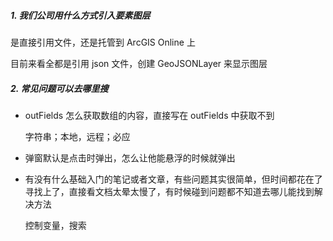 ##### 1. 我们公司用什么方式引入要素图层

是直接引用文件，还是托管到 ArcGIS Online 上

目前来看全都是引用 json 文件，创建 GeoJSONLayer 来显示图层

##### 2. 常见问题可以去哪里搜

- outFields 怎么获取数组的内容，直接写在 outFields 中获取不到

  字符串；本地，远程；必应

- 弹窗默认是点击时弹出，怎么让他能悬浮的时候就弹出

- 有没有什么基础入门的笔记或者文章，有些问题其实很简单，但时间都花在了寻找上了，直接看文档太晕太慢了，有时候碰到问题都不知道去哪儿能找到解决方法

  控制变量，搜索
